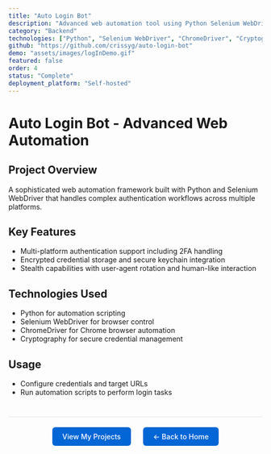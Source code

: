 ```yaml
---
title: "Auto Login Bot"
description: "Advanced web automation tool using Python Selenium WebDriver for secure, multi-platform authentication with stealth capabilities and comprehensive security features"
category: "Backend"
technologies: ["Python", "Selenium WebDriver", "ChromeDriver", "Cryptography", "Threading"]
github: "https://github.com/crissyg/auto-login-bot"
demo: "assets/images/logInDemo.gif"
featured: false
order: 4
status: "Complete"
deployment_platform: "Self-hosted"
---
```


# Auto Login Bot - Advanced Web Automation

## Project Overview

A sophisticated web automation framework built with Python and Selenium WebDriver that handles complex authentication workflows across multiple platforms.

## Key Features

- Multi-platform authentication support including 2FA handling
- Encrypted credential storage and secure keychain integration
- Stealth capabilities with user-agent rotation and human-like interaction

## Technologies Used

- Python for automation scripting
- Selenium WebDriver for browser control
- ChromeDriver for Chrome browser automation
- Cryptography for secure credential management

## Usage

- Configure credentials and target URLs
- Run automation scripts to perform login tasks

<!-- Navigation footer -->
<div style="margin: 40px 0; padding: 20px; border-top: 1px solid #e1e4e8; display: flex; justify-content: center; gap: 24px; flex-wrap: wrap;">
  <a href="{{ site.baseurl }}/projects.html" style="background: #0366d6; color: white; padding: 10px 20px; border-radius: 6px; text-decoration: none; font-weight: 500;">
    View My Projects
  </a>
  <a href="{{ site.baseurl }}/" style="background: #0366d6; color: white; padding: 10px 20px; border-radius: 6px; text-decoration: none; font-weight: 500;">
    ← Back to Home
  </a>
</div>